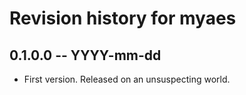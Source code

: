 # Revision history for myaes

## 0.1.0.0 -- YYYY-mm-dd

* First version. Released on an unsuspecting world.
